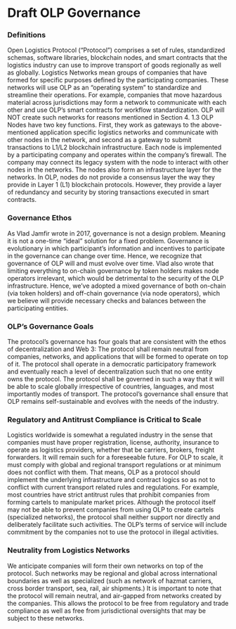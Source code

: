 # Draft OLP Governance

### Definitions

Open Logistics Protocol (“Protocol”) comprises a set of rules, standardized schemas, software libraries, blockchain nodes, and smart contracts that the logistics industry can use to improve transport of goods regionally as well as globally. Logistics Networks mean groups of companies that have formed for specific purposes defined by the participating companies. These networks will use OLP as an “operating system” to standardize and streamline their operations. For example, companies that move hazardous material across jurisdictions may form a network to communicate with each other and use OLP’s smart contracts for workflow standardization. OLP will NOT create such networks for reasons mentioned in Section 4. 1.3 OLP Nodes have two key functions. First, they work as gateways to the above-mentioned application specific logistics networks and communicate with other nodes in the network, and second as a gateway to submit transactions to L1/L2 blockchain infrastructure. Each node is implemented by a participating company and operates within the company’s firewall. The company may connect its legacy system with the node to interact with other nodes in the networks. The nodes also form an infrastructure layer for the networks. In OLP, nodes do not provide a consensus layer the way they provide in Layer 1 (L1) blockchain protocols. However, they provide a layer of redundancy and security by storing transactions executed in smart contracts.

### Governance Ethos

As Vlad Jamfir wrote in 2017, governance is not a design problem. Meaning it is not a one-time “ideal” solution for a fixed problem. Governance is evolutionary in which participant’s information and incentives to participate in the governance can change over time. Hence, we recognize that governance of OLP will and must evolve over time. Vlad also wrote that limiting everything to on-chain governance by token holders makes node operators irrelevant, which would be detrimental to the security of the OLP infrastructure. Hence, we’ve adopted a mixed governance of both on-chain (via token holders) and off-chain governance (via node operators), which we believe will provide necessary checks and balances between the participating entities.

### OLP’s Governance Goals&#x20;

The protocol’s governance has four goals that are consistent with the ethos of decentralization and Web 3: The protocol shall remain neutral from companies, networks, and applications that will be formed to operate on top of it. The protocol shall operate in a democratic participatory framework and eventually reach a level of decentralization such that no one entity owns the protocol. The protocol shall be governed in such a way that it will be able to scale globally irrespective of countries, languages, and most importantly modes of transport. The protocol’s governance shall ensure that OLP remains self-sustainable and evolves with the needs of the industry.

### Regulatory and Antitrust Compliance is Critical to Scale

Logistics worldwide is somewhat a regulated industry in the sense that companies must have proper registration, license, authority, insurance to operate as logistics providers, whether that be carriers, brokers, freight forwarders. It will remain such for a foreseeable future. For OLP to scale, it must comply with global and regional transport regulations or at minimum does not conflict with them. That means, OLP as a protocol should implement the underlying infrastructure and contract logics so as not to conflict with current transport related rules and regulations. For example, most countries have strict antitrust rules that prohibit companies from forming cartels to manipulate market prices. Although the protocol itself may not be able to prevent companies from using OLP to create cartels (specialized networks), the protocol shall neither support nor directly and deliberately facilitate such activities. The OLP’s terms of service will include commitment by the companies not to use the protocol in illegal activities.

### Neutrality from Logistics Networks&#x20;

We anticipate companies will form their own networks on top of the protocol. Such networks may be regional and global across international boundaries as well as specialized (such as network of hazmat carriers, cross border transport, sea, rail, air shipments.) It is important to note that the protocol will remain neutral, and air-gapped from networks created by the companies. This allows the protocol to be free from regulatory and trade compliance as well as free from jurisdictional oversights that may be subject to these networks.
